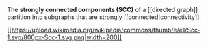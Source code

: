 The **strongly connected components (SCC)** of a [[directed graph]] partition into subgraphs that are strongly [[connected|connectivity]].

[[https://upload.wikimedia.org/wikipedia/commons/thumb/e/e1/Scc-1.svg/800px-Scc-1.svg.png|width=200]]